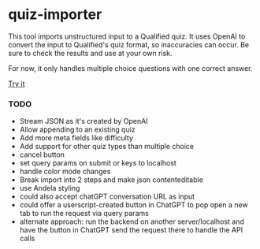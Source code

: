 # quiz-importer

This tool imports unstructured input to a Qualified quiz. It uses OpenAI to convert the input to Qualified's quiz format, so inaccuracies can occur. Be sure to check the results and use at your own risk.

For now, it only handles multiple choice questions with one correct answer.

[Try it](https://greg-gorlen-andela.github.io/quiz-importer/)

### TODO

- Stream JSON as it's created by OpenAI
- Allow appending to an existing quiz
- Add more meta fields like difficulty
- Add support for other quiz types than multiple choice
- cancel button
- set query params on submit or keys to localhost
- handle color mode changes
- Break import into 2 steps and make json contenteditable
- use Andela styling
- could also accept chatGPT conversation URL as input
- could offer a userscript-created button in ChatGPT to pop open a new tab to run the request via query params
- alternate approach: run the backend on another server/localhost and have the button in ChatGPT send the request there to handle the API calls
